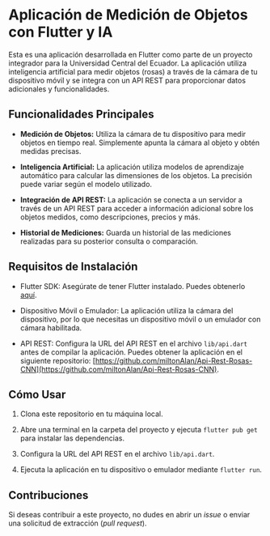 # Aplicación de Medición de Objetos con Flutter y IA

Esta es una aplicación desarrollada en Flutter como parte de un proyecto integrador para la Universidad Central del Ecuador. La aplicación utiliza inteligencia artificial para medir objetos (rosas) a través de la cámara de tu dispositivo móvil y se integra con un API REST para proporcionar datos adicionales y funcionalidades.

## Funcionalidades Principales

- **Medición de Objetos:** Utiliza la cámara de tu dispositivo para medir objetos en tiempo real. Simplemente apunta la cámara al objeto y obtén medidas precisas.

- **Inteligencia Artificial:** La aplicación utiliza modelos de aprendizaje automático para calcular las dimensiones de los objetos. La precisión puede variar según el modelo utilizado.

- **Integración de API REST:** La aplicación se conecta a un servidor a través de un API REST para acceder a información adicional sobre los objetos medidos, como descripciones, precios y más.

- **Historial de Mediciones:** Guarda un historial de las mediciones realizadas para su posterior consulta o comparación.

## Requisitos de Instalación

- Flutter SDK: Asegúrate de tener Flutter instalado. Puedes obtenerlo [aquí](https://flutter.dev/docs/get-started/install).

- Dispositivo Móvil o Emulador: La aplicación utiliza la cámara del dispositivo, por lo que necesitas un dispositivo móvil o un emulador con cámara habilitada.

- API REST: Configura la URL del API REST en el archivo `lib/api.dart` antes de compilar la aplicación. Puedes obtener la aplicación en el siguiente repositorio: [https://github.com/miltonAlan/Api-Rest-Rosas-CNN](https://github.com/miltonAlan/Api-Rest-Rosas-CNN).

## Cómo Usar

1. Clona este repositorio en tu máquina local.

2. Abre una terminal en la carpeta del proyecto y ejecuta `flutter pub get` para instalar las dependencias.

3. Configura la URL del API REST en el archivo `lib/api.dart`.

4. Ejecuta la aplicación en tu dispositivo o emulador mediante `flutter run`.

## Contribuciones

Si deseas contribuir a este proyecto, no dudes en abrir un *issue* o enviar una solicitud de extracción (*pull request*).
